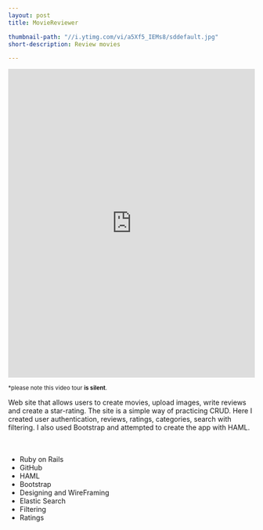 ```yaml
---
layout: post
title: MovieReviewer

thumbnail-path: "//i.ytimg.com/vi/a5Xf5_IEMs8/sddefault.jpg"
short-description: Review movies

---
```


<iframe width="100%" height="630" src="https://www.youtube.com/embed/a5Xf5_IEMs8" frameborder="0" allowfullscreen></iframe>
<br />

<small>*please note this video tour <strong>is silent</strong>.</small>
<br />

Web site that allows users to create movies, upload images, write reviews and create a star-rating. The site is a simple way of practicing CRUD. Here I created user authentication, reviews, ratings, categories, search with filtering. I also used Bootstrap and attempted to create the app with HAML.
<br />
<br />
<br />

<ul>
    <li>Ruby on Rails</li>
    <li>GitHub</li>
    <li>HAML</li>
    <li>Bootstrap</li>
    <li>Designing and WireFraming</li>
    <li>Elastic Search</li>
    <li>Filtering</li>
    <li>Ratings</li>
</ul>